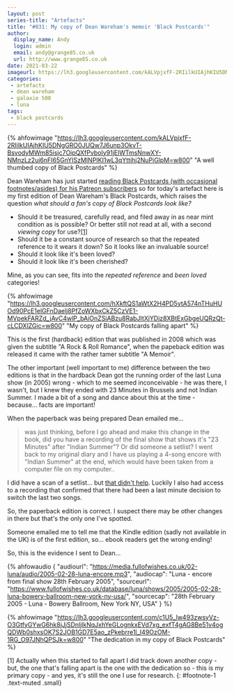 ```yaml
---
layout: post
series-title: "Artefacts" 
title: "#031: My copy of Dean Wareham's memoir 'Black Postcards'"
author:
  display_name: Andy
  login: admin
  email: andy@grange85.co.uk
  url: http://www.grange85.co.uk
date: 2021-03-22
imageurl: https://lh3.googleusercontent.com/kALVpjxfF-2RIilkUIAjhKIU5DNgGRO0JUQw7J6unp3OkvT-BsvodyMWm85isjc7OipQXfPvboIy91jElWTmsNnwXY-NMnzLz2ui6nFI65GnYISzMINPIKI1wL3qYttihj2NuPiGlpM=w2400
categories:
 - artefacts
 - dean wareham
 - galaxie 500
 - luna
tags:
 - black postcards
---
```

{% ahfowimage "https://lh3.googleusercontent.com/kALVpjxfF-2RIilkUIAjhKIU5DNgGRO0JUQw7J6unp3OkvT-BsvodyMWm85isjc7OipQXfPvboIy91jElWTmsNnwXY-NMnzLz2ui6nFI65GnYISzMINPIKI1wL3qYttihj2NuPiGlpM=w800" "A well thumbed copy of Black Postcards" %}

Dean Wareham has just started [reading Black Postcards (with occasional footnotes/asides) for his Patreon subscribers](https://www.patreon.com/deanandbritta) so for today's artefact here is my first edition of Dean Wareham's Black Postcards, which raises the question _what should a fan's copy of Black Postcards look like?_

 - Should it be treasured, carefully read, and filed away in as near mint condition as is possible? Or better still not read at all, with a second _viewing copy_ for use?[[1]](#footnote-1)
 - Should it be a constant source of research so that the repeated reference to it wears it down? So it looks like an invaluable source!
 - Should it look like it's been loved?
 - Should it look like it's been cherished?

Mine, as you can see, fits into the _repeated reference_ and _been loved_ categories!

{% ahfowimage "https://lh3.googleusercontent.com/hXkftQS1aWtX2H4PD5ytA574nTHuHUOd90PcE1elGFnDaelj8PfZoWXbxCkZ5CzVE1-MVpekFARZd_jAvC4wlP_bAiOnZSiABzu8RabJItXjYDjz8XBtExGbgeUQRzQt-cLCDXlZGic=w800" "My copy of Black Postcards falling apart" %}

<!--more-->

This is the first (hardback) edition that was published in 2008 which was given the subtitle "A Rock & Roll Romance", when the papeback edition was released it came with the rather tamer subtitle "A Memoir".

The other important (well important to me) difference between the two editions is that in the hardback Dean got the running order of the last Luna show (in 2005) wrong - which to me seemed inconceivable - he was there, I wasn't, but I knew they ended with 23 Minutes in Brussels and not Indian Summer. I made a bit of a song and dance about this at the time - because... facts are important!

When the paperback was being prepared Dean emailed me...

> was just thinking, before I go ahead and make this change in the book, did you have a recording of the final show that shows it's "23 Minutes" after "Indian Summer"? Or did someone a setlist? I went back to my original diary and I have us playing a 4-song encore with "Indian Summer" at the end, which would have been taken from a computer file on my computer..

I did have a scan of a setlist... but [that didn't help](https://media.fullofwishes.co.uk/02-luna/show_assets/2005-02-28/2005-02-28-luna-setlist-sean.jpg). Luckily I also had access to a recording that confirmed that there had been a last minute decision to switch the last two songs.

So, the paperback edition is correct. I suspect there may be other changes in there but that's the only one I've spotted.

Someone emailed me to tell me that the Kindle edition (sadly not available in the UK) is of the first edition, so... ebook readers get the wrong ending!

So, this is the evidence I sent to Dean...

 {% ahfowaudio {
  "audiourl": "https://media.fullofwishes.co.uk/02-luna/audio/2005-02-28-luna-encore.mp3",
  "audiocap": "Luna - encore from final show 28th February 2005",
  "sourceurl": "https://www.fullofwishes.co.uk/database/luna/shows/2005/2005-02-28-luna-bowery-ballroom-new-york-ny-usa/",
  "sourcecap": "28th February 2005 - Luna - Bowery Ballroom, New York NY, USA"
  } %}


{% ahfowimage "https://lh3.googleusercontent.com/c1U5_lw493zwsyVz-O3GtfyGYwG6hk8jJjSDnljlkNqJxhYeGLognkxEVd7xg_exfT4gAG8Be51v4ogQDWb0shxsOK7S2JOB1GD7E5ao_zPkebrre1l_I49OzOM-1RG_O97JNhQPSJk=w800" "The dedication in my copy of Black Postcards" %}


[1] Actually when this started to fall apart I did track down another copy - but, the one that's falling apart is the one with the dedication so - this is my primary copy - and yes, it's still the one I use for research.
{: #footnote-1 .text-muted .small}
